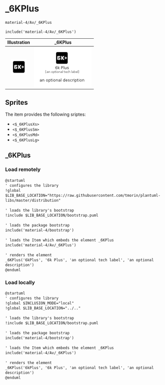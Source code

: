 # _6KPlus


```text
material-4/Av/_6KPlus
```

```text
include('material-4/Av/_6KPlus')
```



| Illustration | _6KPlus |
| :---: | :---: |
| ![illustration for Illustration](../../material-4/Av/_6KPlus.png) | ![illustration for _6KPlus](../../material-4/Av/_6KPlus.Local.png) |



## Sprites
The item provides the following sriptes:

- `<$_6KPlusXs>`
- `<$_6KPlusSm>`
- `<$_6KPlusMd>`
- `<$_6KPlusLg>`





## _6KPlus

### Load remotely
```plantuml
@startuml
' configures the library
!global $LIB_BASE_LOCATION="https://raw.githubusercontent.com/tmorin/plantuml-libs/master/distribution"

' loads the library's bootstrap
!include $LIB_BASE_LOCATION/bootstrap.puml

' loads the package bootstrap
include('material-4/bootstrap')

' loads the Item which embeds the element _6KPlus
include('material-4/Av/_6KPlus')

' renders the element
_6KPlus('6kPlus', '6k Plus', 'an optional tech label', 'an optional description')
@enduml
```

### Load locally
```plantuml
@startuml
' configures the library
!global $INCLUSION_MODE="local"
!global $LIB_BASE_LOCATION="../.."

' loads the library's bootstrap
!include $LIB_BASE_LOCATION/bootstrap.puml

' loads the package bootstrap
include('material-4/bootstrap')

' loads the Item which embeds the element _6KPlus
include('material-4/Av/_6KPlus')

' renders the element
_6KPlus('6kPlus', '6k Plus', 'an optional tech label', 'an optional description')
@enduml
```

